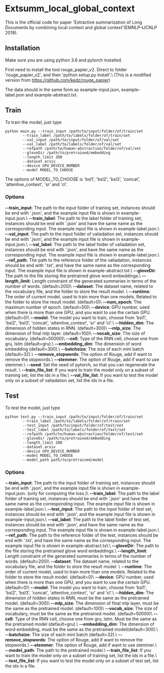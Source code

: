 # Extsumm_local_global_context

This is the official code for paper 'Extractive summarization of Long Documents by combining local context and global context'(EMNLP-IJCNLP 2019).

## Installation
Make sure you are using python 3.6 and pytorch installed.

First need to install the tool rouge_papier_v2. Direct to folder 'rouge_papier_v2', and then 'python setup.py install'.\\
(This is a modified version from https://github.com/kedz/rouge_papier)

The data should in the same form as example-input.json, example-label.json and example-abstract.txt.

## Train
To train the model, just type 
```
python main.py --train_input /path/to/input/folder/of/train/set 
		--train_label /path/to/labels/folder/of/train/set 
		--val_input /path/to/input/folder/of/val/set 
		--val_label /path/to/labels/folder/of/val/set 
		--refpath /path/to/human-abstraction/folder/of/val/set 
		--gloveDir /path/to/pretrained/embedding 
		--length_limit 200 
		--dataset arxiv 
		--device GPU_DEVICE_NUMBER 
		--model MODEL_TO_CHOOSE 
```
The options of MODEL_TO_CHOOSE is 'bsl1', 'bsl2', 'bsl3', 'concat', 'attentive_context', 'sr' and 'cl'.

### Options
**--train_input**: The path to the input folder of training set, instances should be end with '.json', and the example input file is shown in example-input.json.\\
**--train_label**: The path to the label folder of training set, instances should be end with '.json' and have the same name as the corresponding input. The example input file is shown in example-label.json.\\
**--val_input**: The path to the input folder of valiadation set, instances should be end with '.json', and the example input file is shown in example-input.json.\\
**--val_label**: The path to the label folder of valiadation set, instances should be end with '.json', and have the same name as the corresponding input. The example input file is 
shown in example-label.json.\\
**--ref_path**: The path to the reference folder of the valiadation, instances should be end with '.txt', and have the same name as the corresponding input. The example input file is shown in example-abstract.txt.\\
**--gloveDir**: The path to the file storing the pretrained glove word embeddings.\\
**--length_limit**: Length constraint of the generated summaries in terms of the number of words. (default=200)\\
**--dataset**: The dataset name, related to the vocabulary file, and the folder to store the result model. \\
**--runtime**: The order of current model, used to train more than one models. Related to the folder to store the result model. (default=0)\\
**--num_epoch**: The maximum number of epoch. (default=50)\\
**--device**: GPU number, used when there is more than one GPU, and you want to use the certain GPU. (default=0)\\
**--model**: The model you want to train, choose from 'bsl1', 'bsl2', 'bsl3', 'concat', 'attentive_context', 'sr' and 'cl'.\\
**--hidden_dim**: The dimension of hidden states in RNN. (default=300)\\
**--mlp_size**: The dimension of final mlp layer. (default=100)\\
**--vocab_size**: The size of vocabulary. (default=50000)\\
**--cell**: Type of the RNN cell, choose one from gru, lstm (default=gru).\\
**--embedding_dim**: The dimension of word embedding (default=300).\\
**--batchsize**: The size of each mini batch (default=32).\\
**--remove_stopwords**: The option of Rouge, add if want to remove the stopwords.\\
**--stemmer**: The option of Rouge, add if want to use stemmer.\\
**--seed**: Set the seed of pytorch, so that you can regenerate the result. \\
**--train_file_list**: If you want to train the model only on a subset of training set, list the ids in a file.\\
**--val_file_list**: If you want to test the model only on a subset of valiadation set, list the ids in a file.


## Test
To test the model, just type 
```
python test.py --train_input /path/to/input/folder/of/train/set 
		--train_label /path/to/labels/folder/of/train/set 
		--test_input /path/to/input/folder/of/test/set 
		--test_label /path/to/labels/folder/of/test/set 
		--refpath /path/to/human-abstraction/folder/of/test/set 
		--gloveDir /path/to/pretrained/embedding 
		--length_limit 200 
		--dataset arxiv 
		--device GPU_DEVICE_NUMBER 
		--model MODEL_TO_CHOOSE 
		--model_path path/to/pretrained/model 
```

### Options
**--train_input**: The path to the input folder of training set, instances should be end with '.json', and the example input file is shown in example-input.json. (only for computing the loss.)\\
**--train_label**: The path to the label folder of training set, instances should be end with '.json' and have the same name as the corresponding input. The example input file is 
shown in example-label.json.\\
**--test_input**: The path to the input folder of test set, instances should be end with '.json', and the example input file is shown in example-input.json.\\
**--val_label**: The path to the label folder of test set, instances should be end with '.json', and have the same name as the corresponding input. The example input file is shown in 
example-label.json.\\
**--ref_path**: The path to the reference folder of the test, instances should be end with '.txt', and have the same name as the corresponding input. The example input file is shown 
in example-abstract.txt.\\
**--gloveDir**: The path to the file storing the pretrained glove word embeddings.\\
**--length_limit**: Length constraint of the generated summaries in terms of the number of words. (default=200)\\
**--dataset**: The dataset name, related to the vocabulary file, and the folder to store the result model. \\
**--runtime**: The order of current model, used to train more than one models. Related to the folder to store the result model. (default=0)\\
**--device**: GPU number, used when there is more than one GPU, and you want to use the certain GPU. (default=0)\\
**--model**: The model you want to train, choose from 'bsl1', 'bsl2', 'bsl3', 'concat', 'attentive_context', 'sr' and 'cl'.\\
**--hidden_dim**: The dimension of hidden states in RNN, must be the same as the pretrained model. (default=300)\\
**--mlp_size**: The dimension of final mlp layer, must be the same as the pretrained model. (default=100)\\
**--vocab_size**: The size of vocabulary, must be the same as the pretrained model. (default=50000)\\
**--cell**: Type of the RNN cell, choose one from gru, lstm. Must be the same as the pretrained model (default=gru).\\
**--embedding_dim**: The dimension of word embedding, must be the same as the pretrained model(default=300).\\
**--batchsize**: The size of each mini batch (default=32).\\
**--remove_stopwords**: The option of Rouge, add if want to remove the stopwords.\\
**--stemmer**: The option of Rouge, add if want to use stemmer.\\
**--model_path**: The path to the pretrained model.\\
**--train_file_list**: If you want to train the model only on a subset of training set, list the ids in a file.\\
**--test_file_list**: If you want to test the model only on a subset of test set, list the ids in a file.

